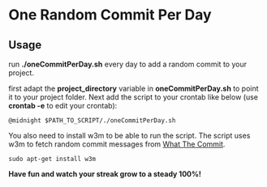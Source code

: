 # One Random Commit Per Day

## Usage

run **./oneCommitPerDay.sh** every day to add a random commit to your project.

first adapt the **project_directory** variable in **oneCommitPerDay.sh** to point it to your project folder.
Next add the script to your crontab like below (use **crontab -e** to edit your crontab):
```
@midnight $PATH_TO_SCRIPT/./oneCommitPerDay.sh
```

You also need to install w3m to be able to run the script. The script uses w3m to fetch random commit messages from [What The Commit](http://whatthecommit.com).
```
sudo apt-get install w3m
```

**Have fun and watch your streak grow to a steady 100%!**
